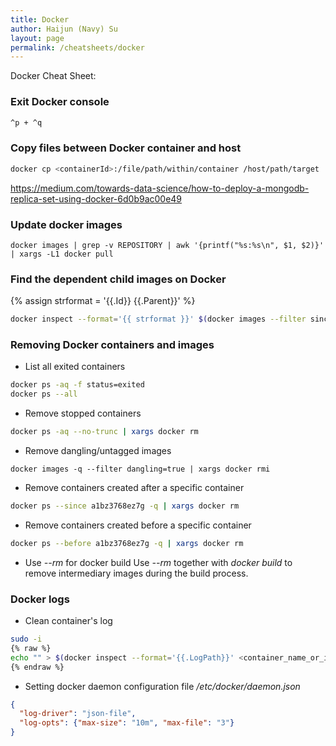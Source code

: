 ```yaml
---
title: Docker
author: Haijun (Navy) Su
layout: page
permalink: /cheatsheets/docker
---
```

Docker Cheat Sheet:
### Exit Docker console
```bash
^p + ^q
```

### Copy files between Docker container and host
```bash
docker cp <containerId>:/file/path/within/container /host/path/target
```

<https://medium.com/towards-data-science/how-to-deploy-a-mongodb-replica-set-using-docker-6d0b9ac00e49>

### Update docker images
```shell
docker images | grep -v REPOSITORY | awk '{printf("%s:%s\n", $1, $2)}' | xargs -L1 docker pull
```

### Find the dependent child images on Docker
{% assign strformat = '{{.Id}} {{.Parent}}' %}
```bash
docker inspect --format='{{ strformat }}' $(docker images --filter since=<image id> -q)
```

### Removing Docker containers and images
* List all exited containers
```bash
docker ps -aq -f status=exited
docker ps --all
```
* Remove stopped containers
```bash
docker ps -aq --no-trunc | xargs docker rm
```
* Remove dangling/untagged images
```
docker images -q --filter dangling=true | xargs docker rmi
```
* Remove containers created after a specific container
```bash
docker ps --since a1bz3768ez7g -q | xargs docker rm
```
* Remove containers created before a specific container
```bash
docker ps --before a1bz3768ez7g -q | xargs docker rm
```
* Use *--rm* for docker build
Use *--rm* together with *docker build* to remove intermediary images during the build process.

### Docker logs
* Clean container's log

```bash
sudo -i
{% raw %}
echo "" > $(docker inspect --format='{{.LogPath}}' <container_name_or_id>)
{% endraw %}
```

* Setting docker daemon configuration file */etc/docker/daemon.json*
```json
{
  "log-driver": "json-file",
  "log-opts": {"max-size": "10m", "max-file": "3"}
}
```
